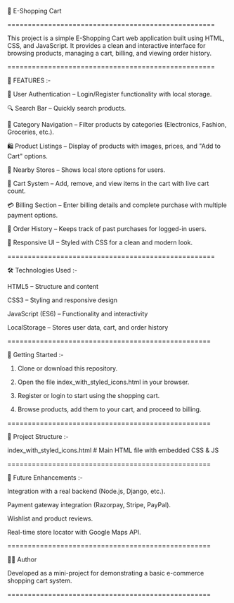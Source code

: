 🛒 E-Shopping Cart

===================================================

This project is a simple E-Shopping Cart web application built using HTML, CSS, and JavaScript. It provides a clean and interactive interface for browsing products, managing a cart, billing, and viewing order history.

===================================================

📌 FEATURES :-

🔑 User Authentication – Login/Register functionality with local storage.

🔍 Search Bar – Quickly search products.

📂 Category Navigation – Filter products by categories (Electronics, Fashion, Groceries, etc.).

🛍️ Product Listings – Display of products with images, prices, and "Add to Cart" options.

🏬 Nearby Stores – Shows local store options for users.

🛒 Cart System – Add, remove, and view items in the cart with live cart count.

💳 Billing Section – Enter billing details and complete purchase with multiple payment options.

📜 Order History – Keeps track of past purchases for logged-in users.

🎨 Responsive UI – Styled with CSS for a clean and modern look.

===================================================

🛠️ Technologies Used :-

HTML5 – Structure and content

CSS3 – Styling and responsive design

JavaScript (ES6) – Functionality and interactivity

LocalStorage – Stores user data, cart, and order history

==================================================

🚀 Getting Started :-

1. Clone or download this repository.


2. Open the file index_with_styled_icons.html in your browser.


3. Register or login to start using the shopping cart.


4. Browse products, add them to your cart, and proceed to billing.

==================================================

📂 Project Structure :-

index_with_styled_icons.html   # Main HTML file with embedded CSS & JS

==================================================

🔮 Future Enhancements :-

Integration with a real backend (Node.js, Django, etc.).

Payment gateway integration (Razorpay, Stripe, PayPal).

Wishlist and product reviews.

Real-time store locator with Google Maps API.

==================================================

👨‍💻 Author

Developed as a mini-project for demonstrating a basic e-commerce shopping cart system.

==================================================
